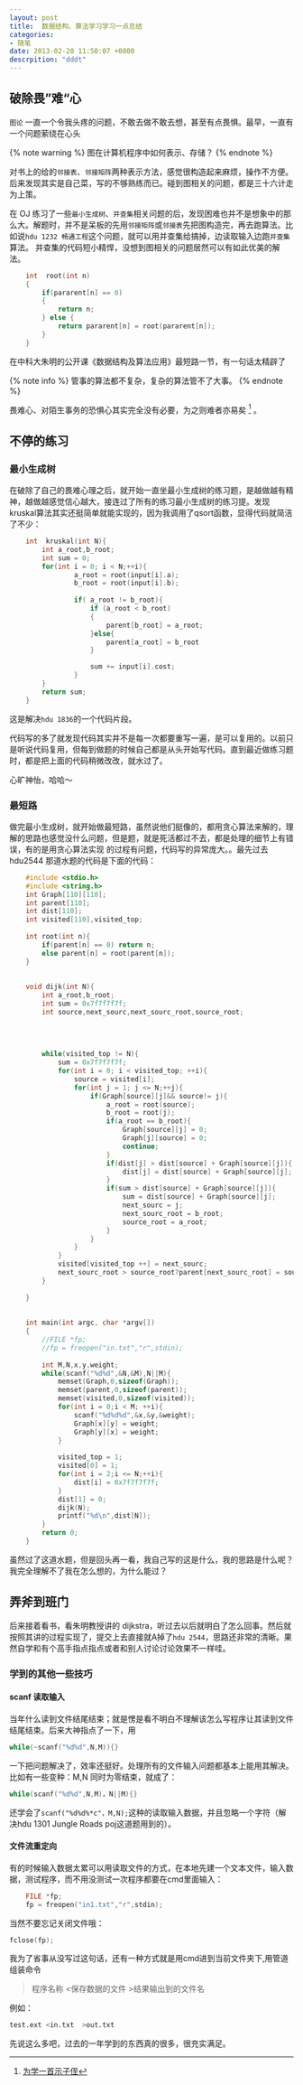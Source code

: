 ```yaml
---
layout: post
title:  数据结构、算法学习学习一点总结
categories:
- 随笔
date: 2013-02-20 11:50:07 +0800
descrpition: "dddt"
---
```


## 破除畏”难“心

`图论` 一直一个令我头疼的问题，不敢去做不敢去想，甚至有点畏惧。最早，一直有一个问题萦绕在心头

{% note warning %}
图在计算机程序中如何表示、存储？
{% endnote %}

对书上的给的`邻接表`、`邻接矩阵`两种表示方法，感觉很构造起来麻烦，操作不方便。后来发现其实是自己菜，写的不够熟练而已。碰到图相关的问题，都是三十六计走为上策。

在 OJ 练习了一些`最小生成树`、`并查集`相关问题的后，发现困难也并不是想象中的那么大。解题时，并不是呆板的先用`邻接矩阵`或`邻接表`先把图构造完，再去跑算法。比如说`hdu 1232 畅通工程`这个问题，就可以用并查集给搞掉，边读取输入边跑`并查集`算法。 并查集的代码短小精悍，没想到图相关的问题居然可以有如此优美的解法。

```C
    int  root(int n)
    {  
        if(pararent[n] == 0)
        {
            return n;  
        } else {
            return pararent[n] = root(pararent[n]);
        }  
    }  
```

在中科大朱明的公开课《数据结构及算法应用》最短路一节，有一句话太精辟了

{% note info %}
管事的算法都不复杂，复杂的算法管不了大事。
{% endnote %}

畏难心、对陌生事务的恐惧心其实完全没有必要，为之则难者亦易矣 [^1] 。

## 不停的练习

### 最小生成树
在破除了自己的畏难心理之后，就开始一直坐最小生成树的练习题，是越做越有精神，越做越感觉信心越大，接连过了所有的练习最小生成树的练习提。发现kruskal算法其实还挺简单就能实现的，因为我调用了qsort函数，显得代码就简洁了不少：

```C
    int  kruskal(int N){  
        int a_root,b_root;  
        int sum = 0;  
        for(int i = 0; i < N;++i){  
                a_root = root(input[i].a);  
                b_root = root(input[i].b);  
                
                if( a_root != b_root){  
                    if (a_root < b_root)
                    {
                        parent[b_root] = a_root;
                    }else{
                        parent[a_root] = b_root
                    }

                    sum += input[i].cost;  
                }  
        }   
        return sum;  
    }  
```

这是解决`hdu 1836`的一个代码片段。

代码写的多了就发现代码其实并不是每一次都要重写一遍，是可以复用的。以前只是听说代码复用，但每到做题的时候自己都是从头开始写代码。直到最近做练习题时，都是把上面的代码稍微改改，就水过了。

心旷神怡，哈哈～

### 最短路

做完最小生成树，就开始做最短路，虽然说他们挺像的，都用贪心算法来解的，理解的思路也感觉没什么问题，但是题，就是死活都过不去，都是处理的细节上有错误，有的是用贪心算法实现 的过程有问题，代码写的异常庞大。。最先过去hdu2544 那道水题的代码是下面的代码：

```C
    #include <stdio.h>
    #include <string.h>
    int Graph[110][110];
    int parent[110]; 
    int dist[110];
    int visited[110],visited_top;
     
    int root(int n){
        if(parent[n] == 0) return n;
        else parent[n] = root(parent[n]);
    }
     
     
    void dijk(int N){
        int a_root,b_root;
        int sum = 0x7f7f7f7f;
        int source,next_sourc,next_sourc_root,source_root;
        
        
     
     
        while(visited_top != N){
            sum = 0x7f7f7f7f;
            for(int i = 0; i < visited_top; ++i){
                source = visited[i];        
                for(int j = 1; j <= N;++j){
                    if(Graph[source][j]&& source!= j){
                        a_root = root(source);
                        b_root = root(j);
                        if(a_root == b_root){
                            Graph[source][j] = 0;
                            Graph[j][source] = 0;
                            continue;
                        }
                        if(dist[j] > dist[source] + Graph[source][j]){
                            dist[j] = dist[source] + Graph[source][j];
                        }
                        if(sum > dist[source] + Graph[source][j]){
                            sum = dist[source] + Graph[source][j];
                            next_sourc = j;
                            next_sourc_root = b_root;
                            source_root = a_root;
                        }
                    }    
                }
            }
            visited[visited_top ++] = next_sourc;
            next_sourc_root > source_root?parent[next_sourc_root] = source_root:parent[source_root] = next_sourc_root;    
        }
        
    }
     
     
    int main(int argc, char *argv[])
    {
        //FILE *fp;    
        //fp = freopen("in.txt","r",stdin);
        
        int M,N,x,y,weight;
        while(scanf("%d%d",&N,&M),N||M){
            memset(Graph,0,sizeof(Graph));
            memset(parent,0,sizeof(parent));
            memset(visited,0,sizeof(visited));
            for(int i = 0;i < M; ++i){
                scanf("%d%d%d",&x,&y,&weight);
                Graph[x][y] = weight;
                Graph[y][x] = weight;
            }
            
            visited_top = 1;
            visited[0] = 1;
            for(int i = 2;i <= N;++i){
                dist[i] = 0x7f7f7f7f;
            }
            dist[1] = 0;
            dijk(N);
            printf("%d\n",dist[N]);
        }
        return 0;
    }
```

虽然过了这道水题，但是回头再一看，我自己写的这是什么，我的思路是什么呢？我完全理解不了我在怎么想的，为什么能过？


## 弄斧到班门

后来接着看书，看朱明教授讲的 dijkstra，听过去以后就明白了怎么回事。然后就按照其讲的过程实现了，提交上去直接就A掉了`hdu 2544`，思路还非常的清晰。果然自学和有个高手指点指点或者和别人讨论讨论效果不一样哇。

### 学到的其他一些技巧

#### scanf 读取输入
当年什么读到文件结尾结束；就是愣是看不明白不理解该怎么写程序让其读到文件结尾结束。后来大神指点了一下，用

```c
while(~scanf("%d%d",N,M)){}
```
一下把问题解决了，效率还挺好。处理所有的文件输入问题都基本上能用其解决。比如有一些变种：M,N 同时为零结束，就成了：

```c
while(scanf("%d%d",N,M)，N||M){}
```

还学会了`scanf("%d%d%*c"，M,N);`这种的读取输入数据，并且忽略一个字符（解决hdu 1301 Jungle Roads poj这道题用到的）。

#### 文件流重定向

有的时候输入数据太累可以用读取文件的方式，在本地先建一个文本文件，输入数据，测试程序，而不用没测试一次程序都要在cmd里面输入：

```c
    FILE *fp;   
    fp = freopen("in1.txt","r",stdin); 
```

当然不要忘记关闭文件哦：

```C
fclose(fp);
```

我为了省事从没写过这句话，还有一种方式就是用cmd进到当前文件夹下,用管道组装命令

> 程序名称 <保存数据的文件 >结果输出到的文件名 

例如：

```bash
test.ext <in.txt  >out.txt
```

先说这么多吧，过去的一年学到的东西真的很多，很充实满足。




[^1]: [为学一首示子侄](https://so.gushiwen.cn/shiwenv_5bdb0acbf98a.aspx)